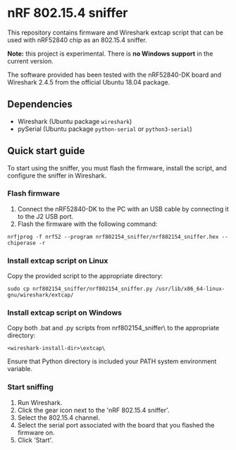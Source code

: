 # nRF 802.15.4 sniffer

This repository contains firmware and Wireshark extcap script that can be used with nRF52840 chip as an 802.15.4 sniffer.

__Note:__ this project is experimental. There is __no Windows support__ in the current version.

The software provided has been tested with the nRF52840-DK board and Wireshark 2.4.5 from the official Ubuntu 18.04 package.

## Dependencies
* Wireshark (Ubuntu package `wireshark`)
* pySerial (Ubuntu package `python-serial` or `python3-serial`)

## Quick start guide

To start using the sniffer, you must flash the firmware, install the script, and configure the sniffer in Wireshark.

### Flash firmware
1. Connect the nRF52840-DK to the PC with an USB cable by connecting it to the J2 USB port.
2. Flash the firmware with the following command:
```
nrfjprog -f nrf52 --program nrf802154_sniffer/nrf802154_sniffer.hex --chiperase -r
```

### Install extcap script on Linux
Copy the provided script to the appropriate directory:
```
sudo cp nrf802154_sniffer/nrf802154_sniffer.py /usr/lib/x86_64-linux-gnu/wireshark/extcap/
```

### Install extcap script on Windows
Copy both .bat and .py scripts from nrf802154_sniffer\ to the appropriate directory:
```
<wireshark-install-dir>\extcap\
```
Ensure that Python directory is included your PATH system environment variable.

### Start sniffing
1. Run Wireshark.
2. Click the gear icon next to the 'nRF 802.15.4 sniffer'.
3. Select the 802.15.4 channel.
4. Select the serial port associated with the board that you flashed the firmware on.
5. Click 'Start'.
